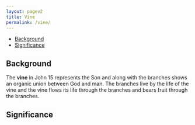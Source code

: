 ```yaml
---
layout: pagev2
title: Vine
permalink: /vine/
---
```

- [Background](#background)
- [Significance](#significance)

## Background

The **vine** in John 15 represents the Son and along with the branches shows an organic union between God and man. The branches live by the life of the vine and the vine flows its life through the branches and bears fruit through the branches. 

## Significance
